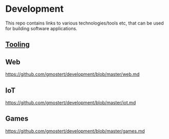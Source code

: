 # Development
This repo contains links to various technologies/tools etc, that can be used for building software applications.

## [Tooling](/tooling.md)

## Web
https://github.com/gmostert/development/blob/master/web.md

## IoT
https://github.com/gmostert/development/blob/master/iot.md

## Games
https://github.com/gmostert/development/blob/master/games.md
